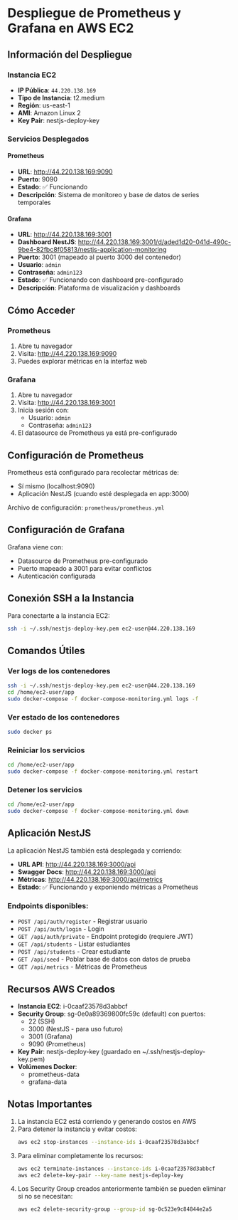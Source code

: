 # Despliegue de Prometheus y Grafana en AWS EC2

## Información del Despliegue

### Instancia EC2
- **IP Pública**: `44.220.138.169`
- **Tipo de Instancia**: t2.medium
- **Región**: us-east-1
- **AMI**: Amazon Linux 2
- **Key Pair**: nestjs-deploy-key

### Servicios Desplegados

#### Prometheus
- **URL**: http://44.220.138.169:9090
- **Puerto**: 9090
- **Estado**: ✅ Funcionando
- **Descripción**: Sistema de monitoreo y base de datos de series temporales

#### Grafana
- **URL**: http://44.220.138.169:3001
- **Dashboard NestJS**: http://44.220.138.169:3001/d/aded1d20-041d-490c-9be4-82fbc8f05813/nestjs-application-monitoring
- **Puerto**: 3001 (mapeado al puerto 3000 del contenedor)
- **Usuario**: `admin`
- **Contraseña**: `admin123`
- **Estado**: ✅ Funcionando con dashboard pre-configurado
- **Descripción**: Plataforma de visualización y dashboards

## Cómo Acceder

### Prometheus
1. Abre tu navegador
2. Visita: http://44.220.138.169:9090
3. Puedes explorar métricas en la interfaz web

### Grafana
1. Abre tu navegador
2. Visita: http://44.220.138.169:3001
3. Inicia sesión con:
   - Usuario: `admin`
   - Contraseña: `admin123`
4. El datasource de Prometheus ya está pre-configurado

## Configuración de Prometheus

Prometheus está configurado para recolectar métricas de:
- Sí mismo (localhost:9090)
- Aplicación NestJS (cuando esté desplegada en app:3000)

Archivo de configuración: `prometheus/prometheus.yml`

## Configuración de Grafana

Grafana viene con:
- Datasource de Prometheus pre-configurado
- Puerto mapeado a 3001 para evitar conflictos
- Autenticación configurada

## Conexión SSH a la Instancia

Para conectarte a la instancia EC2:

```bash
ssh -i ~/.ssh/nestjs-deploy-key.pem ec2-user@44.220.138.169
```

## Comandos Útiles

### Ver logs de los contenedores
```bash
ssh -i ~/.ssh/nestjs-deploy-key.pem ec2-user@44.220.138.169
cd /home/ec2-user/app
sudo docker-compose -f docker-compose-monitoring.yml logs -f
```

### Ver estado de los contenedores
```bash
sudo docker ps
```

### Reiniciar los servicios
```bash
cd /home/ec2-user/app
sudo docker-compose -f docker-compose-monitoring.yml restart
```

### Detener los servicios
```bash
cd /home/ec2-user/app
sudo docker-compose -f docker-compose-monitoring.yml down
```

## Aplicación NestJS

La aplicación NestJS también está desplegada y corriendo:

- **URL API**: http://44.220.138.169:3000/api
- **Swagger Docs**: http://44.220.138.169:3000/api
- **Métricas**: http://44.220.138.169:3000/api/metrics
- **Estado**: ✅ Funcionando y exponiendo métricas a Prometheus

### Endpoints disponibles:
- `POST /api/auth/register` - Registrar usuario
- `POST /api/auth/login` - Login
- `GET /api/auth/private` - Endpoint protegido (requiere JWT)
- `GET /api/students` - Listar estudiantes
- `POST /api/students` - Crear estudiante
- `GET /api/seed` - Poblar base de datos con datos de prueba
- `GET /api/metrics` - Métricas de Prometheus

## Recursos AWS Creados

- **Instancia EC2**: i-0caaf23578d3abbcf
- **Security Group**: sg-0e0a89369800fc59c (default) con puertos:
  - 22 (SSH)
  - 3000 (NestJS - para uso futuro)
  - 3001 (Grafana)
  - 9090 (Prometheus)
- **Key Pair**: nestjs-deploy-key (guardado en ~/.ssh/nestjs-deploy-key.pem)
- **Volúmenes Docker**:
  - prometheus-data
  - grafana-data

## Notas Importantes

1. La instancia EC2 está corriendo y generando costos en AWS
2. Para detener la instancia y evitar costos:
   ```bash
   aws ec2 stop-instances --instance-ids i-0caaf23578d3abbcf
   ```
3. Para eliminar completamente los recursos:
   ```bash
   aws ec2 terminate-instances --instance-ids i-0caaf23578d3abbcf
   aws ec2 delete-key-pair --key-name nestjs-deploy-key
   ```
4. Los Security Group creados anteriormente también se pueden eliminar si no se necesitan:
   ```bash
   aws ec2 delete-security-group --group-id sg-0c523e9c84844e2a5
   ```
